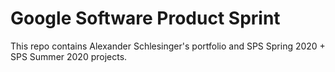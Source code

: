 # Google Software Product Sprint

This repo contains Alexander Schlesinger's portfolio and SPS Spring 2020 + SPS Summer 2020 projects.

